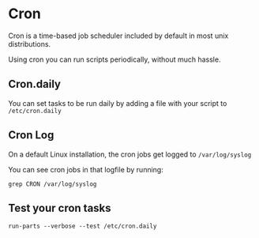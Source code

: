 # Cron
Cron is a time-based job scheduler included by default in most unix distributions.

Using cron you can run scripts periodically, without much hassle.

## Cron.daily
You can set tasks to be run daily by adding a file with your script to `/etc/cron.daily`

## Cron Log
On a default Linux installation, the cron jobs get logged to `/var/log/syslog`

You can see cron jobs in that logfile by running:
```
grep CRON /var/log/syslog
```

## Test your cron tasks
`run-parts --verbose --test /etc/cron.daily`
